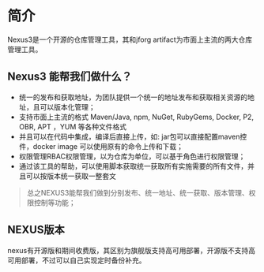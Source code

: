 # 简介

Nexus3是一个开源的仓库管理工具，其和jforg artifact为市面上主流的两大仓库管理工具。  

## Nexus3 能帮我们做什么？

* 统一的发布和获取地址，为团队提供一个统一的地址发布和获取相关资源的地址，且可以版本化管理；
* 支持市面上主流的格式 Maven/Java, npm, NuGet, RubyGems, Docker, P2, OBR, APT ，YUM 等各种文件格式
* 并且可以在代码中集成，编译后直接上传，如: jar包可以直接配置maven控件，docker image 可以使用原有的命令上传和下载； 
* 权限管理RBAC权限管理，以为仓库为单位，可以基于角色进行权限管理；
* 通过该工具的帮助，可以使用脚本获取统一获取所有实施需要的所有文件，并且可以按版本统一获取一整套文

> 总之NEXUS3能帮我们做到分别发布、统一地址、统一获取、版本管理、权限控制等功能；


## NEXUS版本

nexus有开源版和期间收费版，其区别为旗舰版支持高可用部署，开源版不支持高可用部署，不过可以自己实现定时备份补充。

